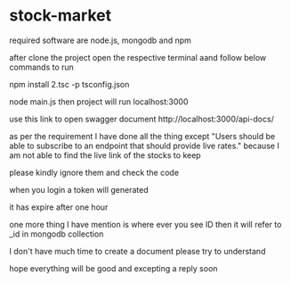 # stock-market

required software are node.js, mongodb and npm

after clone the project open the respective terminal aand follow below commands to run

npm install
2.tsc -p tsconfig.json

node main.js
then project will run localhost:3000

use this link to open swagger document
http://localhost:3000/api-docs/

as per the requirement I have done all the thing except 
"Users should be able to subscribe to an endpoint that should provide live rates."
because I am not able to find the live link of the stocks to keep

please kindly ignore them and check the code

when you login a token will generated

it has expire after one hour

one more thing I have mention is where ever you see ID then it will refer to _id in mongodb collection

I don't have much time to create a document please try to understand

hope everything will be good and excepting a reply soon

